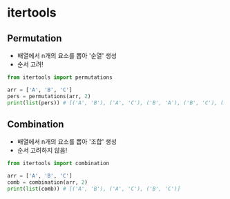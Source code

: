 # itertools

## Permutation

- 배열에서 n개의 요소를 뽑아 '순열' 생성
- 순서 고려!

```py
from itertools import permutations

arr = ['A', 'B', 'C']
pers = permutations(arr, 2)
print(list(pers)) # [('A', 'B'), ('A', 'C'), ('B', 'A'), ('B', 'C'), ('C', 'A'), ('C', 'B')]
```

## Combination

- 배열에서 n개의 요소를 뽑아 '조합' 생성
- 순서 고려하지 않음!

```py
from itertools import combination

arr = ['A', 'B', 'C']
comb = combination(arr, 2)
print(list(comb)) # [('A', 'B'), ('A', 'C'), ('B', 'C')]
```

